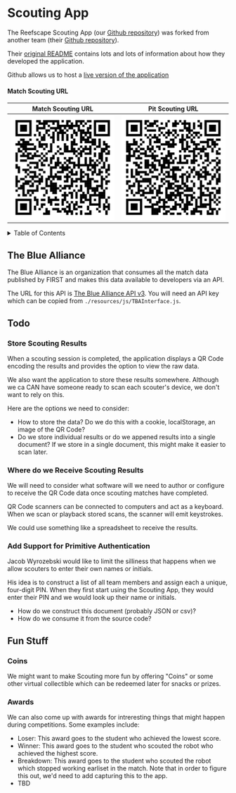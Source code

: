 # Scouting App

The Reefscape Scouting App (our
[Github repository](https://github.com/FairportRobotics/ScoutingPASS)) was
forked from another team (their
[Github repository](https://github.com/PWNAGERobotics/ScoutingPASS)).

Their [original README](./PWNAGE_README.md) contains lots and lots of
information about how they developed the application.

Github allows us to host a
[live version of the application](https://fairportrobotics.github.io/ScoutingPASS/)

#### Match Scouting URL

| Match Scouting URL                                                                | Pit Scouting URL                                                                      |
| --------------------------------------------------------------------------------- | ------------------------------------------------------------------------------------- |
| <img src="resources/images/ScoutingPASS.png" alt="drawing" style="width:400px;"/> | <img src="resources/images/ScoutingPASS Pit.png" alt="drawing" style="width:400px;"/> |

<!-- TABLE OF CONTENTS -->
<details>
  <summary>Table of Contents</summary>
  <ol>
    <li><a href="#tba">The Blue Alliance API</a></li>
    <li><a href="#todo">Todo</a></li>
    <li><a href="#funstuff">Fun Stuff</a></li>
  </ol>
</details>

<!-- The Blue Alliance -->
<div id="tba"></div>

## The Blue Alliance

The Blue Alliance is an organization that consumes all the match data published
by FIRST and makes this data available to developers via an API.

The URL for this API is
[The Blue Alliance API v3](https://www.thebluealliance.com/apidocs/v3). You will
need an API key which can be copied from `./resources/js/TBAInterface.js`.

<!-- Todo -->
<div id="todo"></div>

## Todo

### Store Scouting Results

When a scouting session is completed, the application displays a QR Code
encoding the results and provides the option to view the raw data.

We also want the application to store these results somewhere. Although we ca
CAN have someone ready to scan each scouter's device, we don't want to rely on
this.

Here are the options we need to consider:

- How to store the data? Do we do this with a cookie, localStorage, an image of
  the QR Code?
- Do we store individual results or do we appened results into a single
  document? If we store in a single document, this might make it easier to scan
  later.

### Where do we Receive Scouting Results

We will need to consider what software will we need to author or configure to
receive the QR Code data once scouting matches have completed.

QR Code scanners can be connected to computers and act as a keyboard. When we
scan or playback stored scans, the scanner will emit keystrokes.

We could use something like a spreadsheet to receive the results.

### Add Support for Primitive Authentication

Jacob Wyrozebski would like to limit the silliness that happens when we allow
scouters to enter their own names or initials.

His idea is to construct a list of all team members and assign each a unique,
four-digit PIN. When they first start using the Scouting App, they would enter
their PIN and we would look up their name or initials.

- How do we construct this document (probably JSON or csv)?
- How do we consume it from the source code?

<!-- Fun Stuff -->
<div id="funstuff"></div>

## Fun Stuff

### Coins

We might want to make Scouting more fun by offering "Coins" or some other
virtual collectible which can be redeemed later for snacks or prizes.

### Awards

We can also come up with awards for intreresting things that might happen during
competitions. Some examples include:

- Loser: This award goes to the student who achieved the lowest score.
- Winner: This award goes to the student who scouted the robot who achieved the
  highest score.
- Breakdown: This award goes to the student who scouted the robot which stopped
  working earliset in the match. Note that in order to figure this out, we'd
  need to add capturing this to the app.
- TBD
